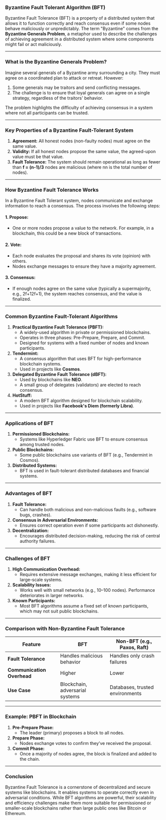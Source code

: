### **Byzantine Fault Tolerant Algorithm (BFT)**

Byzantine Fault Tolerance (BFT) is a property of a distributed system that allows it to function correctly and reach consensus even if some nodes behave maliciously or unpredictably. The term "Byzantine" comes from the **Byzantine Generals Problem**, a metaphor used to describe the challenges of achieving agreement in a distributed system where some components might fail or act maliciously.

---

### **What is the Byzantine Generals Problem?**

Imagine several generals of a Byzantine army surrounding a city. They must agree on a coordinated plan to attack or retreat. However:

1. Some generals may be traitors and send conflicting messages.
2. The challenge is to ensure that loyal generals can agree on a single strategy, regardless of the traitors' behavior.

The problem highlights the difficulty of achieving consensus in a system where not all participants can be trusted.

---

### **Key Properties of a Byzantine Fault-Tolerant System**

1. **Agreement:** All honest nodes (non-faulty nodes) must agree on the same value.
2. **Validity:** If all honest nodes propose the same value, the agreed-upon value must be that value.
3. **Fault Tolerance:** The system should remain operational as long as fewer than **f = (n-1)/3** nodes are malicious (where nn is the total number of nodes).

---

### **How Byzantine Fault Tolerance Works**

In a Byzantine Fault Tolerant system, nodes communicate and exchange information to reach a consensus. The process involves the following steps:

#### 1. **Propose:**

- One or more nodes propose a value to the network. For example, in a blockchain, this could be a new block of transactions.

#### 2. **Vote:**

- Each node evaluates the proposal and shares its vote (opinion) with others.
- Nodes exchange messages to ensure they have a majority agreement.

#### 3. **Consensus:**

- If enough nodes agree on the same value (typically a supermajority, e.g., 2f+12f+1), the system reaches consensus, and the value is finalized.

---

### **Common Byzantine Fault-Tolerant Algorithms**

1. **Practical Byzantine Fault Tolerance (PBFT):**
    - A widely-used algorithm in private or permissioned blockchains.
    - Operates in three phases: Pre-Prepare, Prepare, and Commit.
    - Designed for systems with a fixed number of nodes and known participants.
2. **Tendermint:**
    - A consensus algorithm that uses BFT for high-performance blockchain systems.
    - Used in projects like **Cosmos**.
3. **Delegated Byzantine Fault Tolerance (dBFT):**
    - Used by blockchains like **NEO**.
    - A small group of delegates (validators) are elected to reach consensus.
4. **HotStuff:**
    - A modern BFT algorithm designed for blockchain scalability.
    - Used in projects like **Facebook's Diem (formerly Libra)**.

---

### **Applications of BFT**

1. **Permissioned Blockchains:**
    - Systems like Hyperledger Fabric use BFT to ensure consensus among trusted nodes.
2. **Public Blockchains:**
    - Some public blockchains use variants of BFT (e.g., Tendermint in Cosmos).
3. **Distributed Systems:**
    - BFT is used in fault-tolerant distributed databases and financial systems.

---

### **Advantages of BFT**

1. **Fault Tolerance:**
    - Can handle both malicious and non-malicious faults (e.g., software bugs, crashes).
2. **Consensus in Adversarial Environments:**
    - Ensures correct operation even if some participants act dishonestly.
3. **Decentralization:**
    - Encourages distributed decision-making, reducing the risk of central authority failures.

---

### **Challenges of BFT**

1. **High Communication Overhead:**
    - Requires extensive message exchanges, making it less efficient for large-scale systems.
2. **Scalability Issues:**
    - Works well with small networks (e.g., 10–100 nodes). Performance deteriorates in larger networks.
3. **Known Participants:**
    - Most BFT algorithms assume a fixed set of known participants, which may not suit public blockchains.

---

### **Comparison with Non-Byzantine Fault Tolerance**

|Feature|BFT|Non-BFT (e.g., Paxos, Raft)|
|---|---|---|
|**Fault Tolerance**|Handles malicious behavior|Handles only crash failures|
|**Communication Overhead**|Higher|Lower|
|**Use Case**|Blockchain, adversarial systems|Databases, trusted environments|

---

### **Example: PBFT in Blockchain**

1. **Pre-Prepare Phase:**
    - The leader (primary) proposes a block to all nodes.
2. **Prepare Phase:**
    - Nodes exchange votes to confirm they’ve received the proposal.
3. **Commit Phase:**
    - Once a majority of nodes agree, the block is finalized and added to the chain.

---

### **Conclusion**

Byzantine Fault Tolerance is a cornerstone of decentralized and secure systems like blockchains. It enables systems to operate correctly even in adversarial conditions. While BFT algorithms are powerful, their scalability and efficiency challenges make them more suitable for permissioned or smaller-scale blockchains rather than large public ones like Bitcoin or Ethereum.